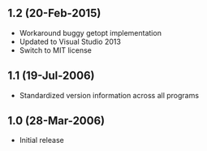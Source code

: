 ## 1.2 (20-Feb-2015)

  * Workaround buggy getopt implementation
  * Updated to Visual Studio 2013
  * Switch to MIT license

## 1.1 (19-Jul-2006)

  * Standardized version information across all programs

## 1.0 (28-Mar-2006)

  * Initial release
